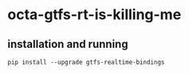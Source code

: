 # octa-gtfs-rt-is-killing-me

## installation and running
```
pip install --upgrade gtfs-realtime-bindings
```
